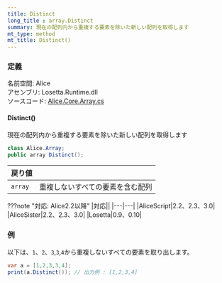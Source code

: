 ```yaml
---
title: Distinct
long_title : array.Distinct
summary: 現在の配列内から重複する要素を除いた新しい配列を取得します
mt_type: method
mt_title: Distinct()
---
```


### 定義
名前空間: Alice<br/>
アセンブリ: Losetta.Runtime.dll<br/>
ソースコード: [Alice.Core.Array.cs](https://github.com/WSOFT-Project/Losetta/blob/master/Losetta.Runtime/Core/Extension/Alice.Core.Array.cs)

#### Distinct()

現在の配列内から重複する要素を除いた新しい配列を取得します

```cs title="AliceScript"
class Alice.Array;
public array Distinct();
```

|戻り値| |
|-|-|
|`array`|重複しないすべての要素を含む配列|

???note "対応: Alice2.2以降"
    |対応||
    |---|---|
    |AliceScript|2.2、2.3、3.0|
    |AliceSister|2.2、2.3、3.0|
    |Losetta|0.9、0.10|

### 例
以下は、`1`、`2`、`3`,`3`,`4`から重複しないすべての要素を取り出します。

```cs title="AliceScript"
var a = [1,2,3,3,4];
print(a.Distinct()); // 出力例 : [1,2,3,4]
```
